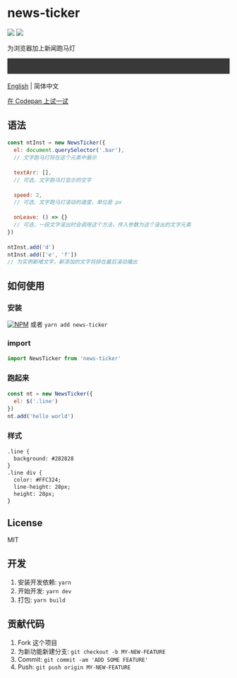 # news-ticker
![](https://img.badgesize.io/gaoryrt/news-ticker/master/dist/newsTicker.js.svg)
![](https://img.badgesize.io/gaoryrt/news-ticker/master/dist/newsTicker.js.svg?compression=gzip)

为浏览器加上新闻跑马灯

![](./newstickr.gif)

[English](./README.md) | 简体中文

[在 Codepan 上试一试](https://codepan.net/gist/2cd3af9c900a4fce989b0440a26ad434)

## 语法
```js
const ntInst = new NewsTicker({
  el: document.querySelector('.bar'),
  // 文字跑马灯将在这个元素中展示

  textArr: [],
  // 可选，文字跑马灯显示的文字

  speed: 2,
  // 可选，文字跑马灯滚动的速度，单位是 px

  onLeave: () => {}
  // 可选，一段文字滚出时会调用这个方法，传入参数为这个滚出的文字元素
})

ntInst.add('d')
ntInst.add(['e', 'f'])
// 为实例新增文字，新添加的文字将排在最后滚动播出
```

## 如何使用
### 安装
[![NPM](https://nodei.co/npm/news-ticker.png?compact=true)](https://nodei.co/npm/news-ticker/)
或者 `yarn add news-ticker`

### import
```javascript
import NewsTicker from 'news-ticker'
```

### 跑起来
```javascript
const nt = new NewsTicker({
  el: $('.line')
})
nt.add('hello world')
```

### 样式
```
.line {
  background: #282828
}
.line div {
  color: #FFC324;
  line-height: 28px;
  height: 28px;
}
```

## License
MIT

## 开发
1. 安装开发依赖: `yarn`
2. 开始开发: `yarn dev`
3. 打包: `yarn build`

## 贡献代码
1. Fork 这个项目
2. 为新功能新建分支: `git checkout -b MY-NEW-FEATURE`
3. Commit: `git commit -am 'ADD SOME FEATURE'`
4. Push: `git push origin MY-NEW-FEATURE`
